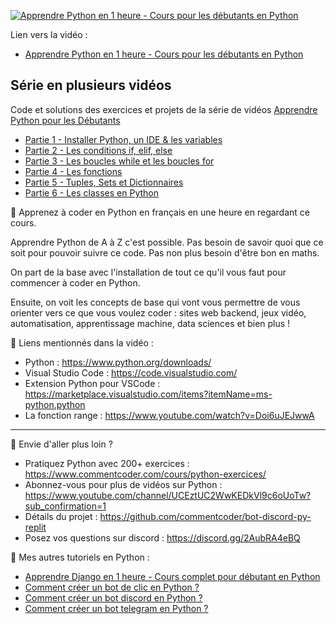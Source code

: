 [![Apprendre Python en 1 heure - Cours pour les débutants en Python](https://img.youtube.com/vi/5EnpNI2iCZA/maxresdefault.jpg)](https://www.youtube.com/watch?v=5EnpNI2iCZA&list=PLeXyx0kOyiXtMBudGqaM8FSEZOlj98azp&index=1)

Lien vers la vidéo : 
- [Apprendre Python en 1 heure - Cours pour les débutants en Python](https://www.youtube.com/watch?v=5EnpNI2iCZA&list=PLeXyx0kOyiXtMBudGqaM8FSEZOlj98azp&index=1)

## Série en plusieurs vidéos

Code et solutions des exercices et projets de la série de vidéos [Apprendre Python pour les Débutants](https://www.youtube.com/playlist?list=PLeXyx0kOyiXtZfs2wNcIUqVlZBwunS3gO)

- [Partie 1 - Installer Python, un IDE & les variables](partie_1)
- [Partie 2 - Les conditions if, elif, else](partie_2)
- [Partie 3 - Les boucles while et les boucles for](partie_3)
- [Partie 4 - Les fonctions](partie_4)
- [Partie 5 - Tuples, Sets et Dictionnaires](partie_5)
- [Partie 6 - Les classes en Python](partie_6)

🐍 Apprenez à coder en Python en français en une heure en regardant ce cours.

Apprendre Python de A à Z c'est possible. Pas besoin de savoir quoi que ce soit pour pouvoir suivre ce code. Pas non plus besoin d'être bon en maths.

On part de la base avec l'installation de tout ce qu'il vous faut pour commencer à coder en Python.

Ensuite, on voit les concepts de base qui vont vous permettre de vous orienter vers ce que vous voulez coder : sites web backend, jeux vidéo, automatisation, apprentissage machine, data sciences et bien plus !

🔗 Liens mentionnés dans la vidéo :
- Python : https://www.python.org/downloads/
- Visual Studio Code : https://code.visualstudio.com/
- Extension Python pour VSCode : https://marketplace.visualstudio.com/items?itemName=ms-python.python
- La fonction range : https://www.youtube.com/watch?v=Doi6uJEJwwA

---

🚀 Envie d'aller plus loin ?
- Pratiquez Python avec 200+ exercices : https://www.commentcoder.com/cours/python-exercices/
- Abonnez-vous pour plus de vidéos sur Python : https://www.youtube.com/channel/UCEztUC2WwKEDkVl9c6oUoTw?sub_confirmation=1
- Détails du projet : https://github.com/commentcoder/bot-discord-py-replit
- Posez vos questions sur discord : https://discord.gg/2AubRA4eBQ

🐍 Mes autres tutoriels en Python :
- [Apprendre Django en 1 heure - Cours complet pour débutant en Python](https://www.youtube.com/watch?v=xJNvJaLl8bU)
- [Comment créer un bot de clic en Python ?](https://www.youtube.com/watch?v=yEYN4P0lRzY)
- [Comment créer un bot discord en Python ?](https://www.youtube.com/watch?v=LHF1dgwW6aw)
- [Comment créer un bot telegram en Python ?](https://www.youtube.com/watch?v=vF7MaDR6zX4)
